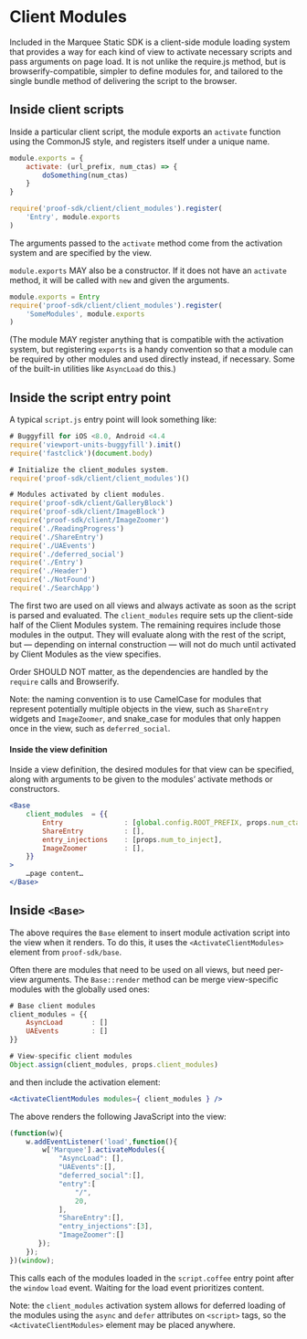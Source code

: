 # Client Modules

Included in the Marquee Static SDK is a client-side module loading system that
provides a way for each kind of view to activate necessary scripts and pass
arguments on page load. It is not unlike the require.js method, but is
browserify-compatible, simpler to define modules for, and tailored to the
single bundle method of delivering the script to the browser.


## Inside client scripts

Inside a particular client script, the module exports an `activate` function
using the CommonJS style, and registers itself under a unique name.

```javascript
module.exports = {
    activate: (url_prefix, num_ctas) => {
        doSomething(num_ctas)
    }
}

require('proof-sdk/client/client_modules').register(
    'Entry', module.exports
)
```

The arguments passed to the `activate` method come from the activation system
and are specified by the view.

`module.exports` MAY also be a constructor. If it does not have an `activate`
method, it will be called with `new` and given the arguments.

```javascript
module.exports = Entry
require('proof-sdk/client/client_modules').register(
    'SomeModules', module.exports
)
```

(The module MAY register anything that is compatible with the activation
system, but registering `exports` is a handy convention so that a module can
be required by other modules and used directly instead, if necessary. Some
of the built-in utilities like `AsyncLoad` do this.)


## Inside the script entry point

A typical `script.js` entry point will look something like:

```javascript
# Buggyfill for iOS <8.0, Android <4.4
require('viewport-units-buggyfill').init()
require('fastclick')(document.body)

# Initialize the client_modules system.
require('proof-sdk/client/client_modules')()

# Modules activated by client modules.
require('proof-sdk/client/GalleryBlock')
require('proof-sdk/client/ImageBlock')
require('proof-sdk/client/ImageZoomer')
require('./ReadingProgress')
require('./ShareEntry')
require('./UAEvents')
require('./deferred_social')
require('./Entry')
require('./Header')
require('./NotFound')
require('./SearchApp')
```

The first two are used on all views and always activate as soon as the script
is parsed and evaluated. The `client_modules` require sets up the client-side
half of the Client Modules system. The remaining requires include those
modules in the output. They will evaluate along with the rest of the script,
but — depending on internal construction — will not do much until activated
by Client Modules as the view specifies.

Order SHOULD NOT matter, as the dependencies are handled by the `require`
calls and Browserify.

Note: the naming convention is to use CamelCase for modules that represent
potentially multiple objects in the view, such as `ShareEntry` widgets and
`ImageZoomer`, and snake_case for modules that only happen once in the view,
such as `deferred_social`.


#### Inside the view definition


Inside a view definition, the desired modules for that view can be specified,
along with arguments to be given to the modules’ activate methods or
constructors.


```jsx
<Base
    client_modules  = {{
        Entry               : [global.config.ROOT_PREFIX, props.num_ctas],
        ShareEntry          : [],
        entry_injections    : [props.num_to_inject],
        ImageZoomer         : [],
    }}
>
    …page content…
</Base>
```


## Inside `<Base>`

The above requires the `Base` element to insert module activation script into
the view when it renders. To do this, it uses the `<ActivateClientModules>`
element from `proof-sdk/base`.

Often there are modules that need to be used on all views, but need per-view
arguments. The `Base::render` method can be merge view-specific modules with
the globally used ones:

```jsx
# Base client modules
client_modules = {{
    AsyncLoad       : []
    UAEvents        : []
}}

# View-specific client modules
Object.assign(client_modules, props.client_modules)
```

and then include the activation element:

```jsx
<ActivateClientModules modules={ client_modules } />
```

The above renders the following JavaScript into the view:

```javascript
(function(w){
    w.addEventListener('load',function(){
        w['Marquee'].activateModules({
            "AsyncLoad": [],
            "UAEvents":[],
            "deferred_social":[],
            "entry":[
                "/",
                20,
            ],
            "ShareEntry":[],
            "entry_injections":[3],
            "ImageZoomer":[]
       });
    });
})(window);
```

This calls each of the modules loaded in the `script.coffee` entry point after
the `window` `load` event. Waiting for the load event prioritizes content.

Note: the `client_modules` activation system allows for deferred loading of
the modules using the `async` and `defer` attributes on `<script>` tags, so
the `<ActivateClientModules>` element may be placed anywhere.

